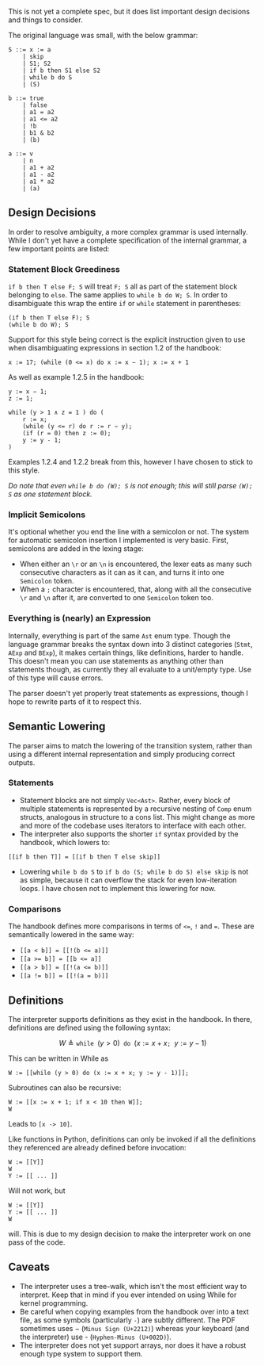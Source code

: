 This is not yet a complete spec, but it does list important design decisions and
things to consider.

The original language was small, with the below grammar:

```
S ::= x := a
    | skip
    | S1; S2
    | if b then S1 else S2
    | while b do S
    | (S)

b ::= true
    | false
    | a1 = a2
    | a1 <= a2
    | !b
    | b1 & b2
    | (b)

a ::= v
    | n
    | a1 + a2
    | a1 - a2
    | a1 * a2
    | (a)
```

## Design Decisions

In order to resolve ambiguity, a more complex grammar is used internally. While
I don't yet have a complete specification of the internal grammar, a few
important points are listed:

### Statement Block Greediness

`if b then T else F; S` will treat `F; S` all as part of the statement block
belonging to `else`. The same applies to `while b do W; S`. In order to
disambiguate this wrap the entire `if` or `while` statement in parentheses:

```
(if b then T else F); S
(while b do W); S
```

Support for this style being correct is the explicit instruction given to use
when disambiguating expressions in section 1.2 of the handbook:

```
x := 17; (while (0 <= x) do x := x − 1); x := x + 1
```

As well as example 1.2.5 in the handbook:

```
y := x − 1;
z := 1;

while (y > 1 ∧ z = 1 ) do (
    r := x;
    (while (y <= r) do r := r − y);
    (if (r = 0) then z := 0);
    y := y - 1;
)
```

Examples 1.2.4 and 1.2.2 break from this, however I have chosen to stick to this
style.

_Do note that even `while b do (W); S` is not enough; this will still
parse `(W); S` as one statement block._

### Implicit Semicolons

It's optional whether you end the line with a semicolon or not. The system for
automatic semicolon insertion I implemented is very basic. First, semicolons are
added in the lexing stage:

- When either an `\r` or an `\n` is encountered, the lexer eats as many such
  consecutive characters as it can as it can, and turns it into one `Semicolon`
  token.
- When a `;` character is encountered, that, along with all the consecutive `\r`
  and `\n` after it, are converted to one `Semicolon` token too.

### Everything is (nearly) an Expression

Internally, everything is part of the same `Ast` enum type. Though the language
grammar breaks the syntax down into 3 distinct categories (`Stmt`, `AExp`
and `BExp`), it makes certain things, like definitions, harder to handle. This
doesn't mean you can use statements as anything other than statements though, as
currently they all evaluate to a unit/empty type. Use of this type will cause
errors.

The parser doesn't yet properly treat statements as expressions, though I hope
to rewrite parts of it to respect this.

## Semantic Lowering

The parser aims to match the lowering of the transition system, rather than
using a different internal representation and simply producing correct outputs.

### Statements

- Statement blocks are not simply `Vec<Ast>`. Rather, every block of multiple
  statements is represented by a recursive nesting of `Comp` enum structs,
  analogous in structure to a cons list. This might change as more and more of
  the codebase uses iterators to interface with each other.
- The interpreter also supports the shorter `if` syntax provided by the
  handbook, which lowers to:

```
[[if b then T]] = [[if b then T else skip]]
```

- Lowering `while b do S` to `if b do (S; while b do S) else skip` is not as
  simple, because it can overflow the stack for even low-iteration loops. I have
  chosen not to implement this lowering for now.

### Comparisons

The handbook defines more comparisons in terms of `<=`, `!` and `=`. These are
semantically lowered in the same way:

- `[[a < b]] = [[!(b <= a)]]`
- `[[a >= b]] = [[b <= a]]`
- `[[a > b]] = [[!(a <= b)]]`
- `[[a != b]] = [[!(a = b)]]`

## Definitions

The interpreter supports definitions as they exist in the handbook. In there,
definitions are defined using the following syntax:

$$ W \triangleq \texttt{while $(y > 0)$ do $(x := x + x$; $y := y - 1)$} $$

This can be written in While as

```
W := [[while (y > 0) do (x := x + x; y := y - 1)]];
```

Subroutines can also be recursive:

```
W := [[x := x + 1; if x < 10 then W]];
W
```

Leads to `[x -> 10]`.

Like functions in Python, definitions can only be invoked if all the definitions
they referenced are already defined before invocation:

```
W := [[Y]]
W
Y := [[ ... ]]
```

Will not work, but

```
W := [[Y]]
Y := [[ ... ]]
W
```

will. This is due to my design decision to make the interpreter work on one pass
of the code.

## Caveats

- The interpreter uses a tree-walk, which isn't the most efficient way to
  interpret. Keep that in mind if you ever intended on using While for kernel
  programming.
- Be careful when copying examples from the handbook over into a text file, as
  some symbols (particularly `-`) are subtly different. The PDF sometimes uses
  − (`Minus Sign (U+2212)`) whereas your keyboard (and the interpreter) use
  \- (`Hyphen-Minus (U+002D)`).
- The interpreter does not yet support arrays, nor does it have a robust enough
  type system to support them.
